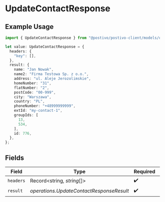 # UpdateContactResponse

## Example Usage

```typescript
import { UpdateContactResponse } from "@postivo/postivo-client/models/operations";

let value: UpdateContactResponse = {
  headers: {
    "key": [],
  },
  result: {
    name: "Jan Nowak",
    name2: "Firma Testowa Sp. z o.o.",
    address: "ul. Aleje Jerozolimskie",
    homeNumber: "31",
    flatNumber: "2",
    postCode: "00-999",
    city: "Warszawa",
    country: "PL",
    phoneNumber: "+48999999999",
    extId: "my-contact-1",
    groupIds: [
      13,
      534,
    ],
    id: 776,
  },
};
```

## Fields

| Field                                    | Type                                     | Required                                 | Description                              |
| ---------------------------------------- | ---------------------------------------- | ---------------------------------------- | ---------------------------------------- |
| `headers`                                | Record<string, *string*[]>               | :heavy_check_mark:                       | N/A                                      |
| `result`                                 | *operations.UpdateContactResponseResult* | :heavy_check_mark:                       | N/A                                      |